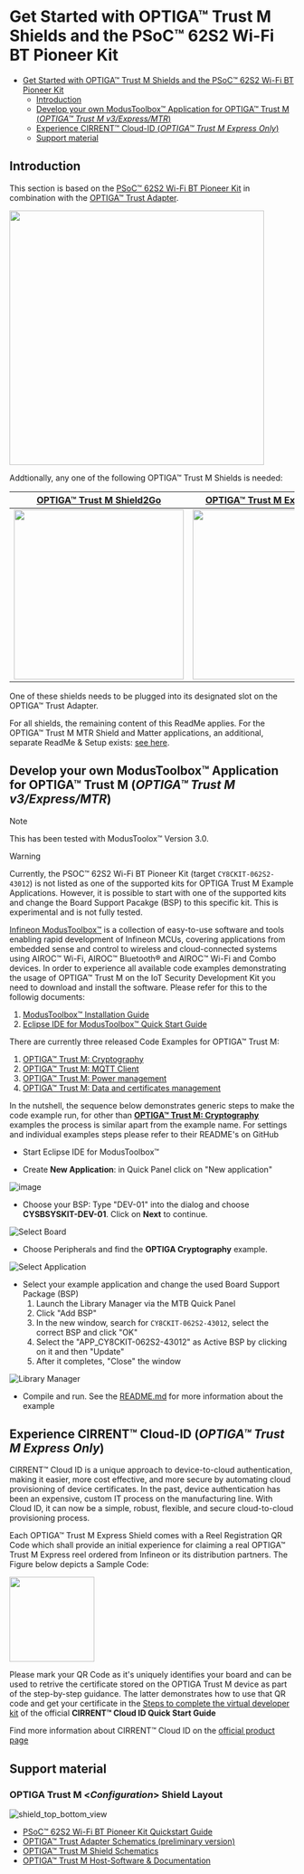 # Get Started with OPTIGA™ Trust M Shields and the PSoC&trade; 62S2 Wi-Fi BT Pioneer Kit

- [Get Started with OPTIGA™ Trust M Shields and the PSoC™ 62S2 Wi-Fi BT Pioneer Kit](#get-started-with-optiga-trust-m-shields-and-the-psoc-62s2-wi-fi-bt-pioneer-kit)
  - [Introduction](#introduction)
  - [Develop your own ModusToolbox™ Application for OPTIGA™ Trust M (*OPTIGA™ Trust M v3/Express/MTR*)](#develop-your-own-modustoolbox-application-for-optiga-trust-m-optiga-trust-m-v3expressmtr)
  - [Experience CIRRENT™ Cloud-ID (*OPTIGA™ Trust M Express Only*)](#experience-cirrent-cloud-id-optiga-trust-m-express-only)
  - [Support material](#support-material)


## Introduction

This section is based on the [PSoC&trade; 62S2 Wi-Fi BT Pioneer Kit](https://www.infineon.com/cms/en/product/evaluation-boards/cy8ckit-062s2-43012/) in combination with the [OPTIGA&trade; Trust Adapter](https://www.infineon.com/cms/en/product/evaluation-boards/optiga-trust-adapter/).

<img src="../assets/images/psoc62_matter_kit.png" width="450">

Addtionally, any one of the following OPTIGA&trade; Trust M Shields is needed:

|                                                  [OPTIGA&trade; Trust M Shield2Go](https://www.infineon.com/cms/en/product/evaluation-boards/s2go-security-optiga-m/)                                                   |                                          [OPTIGA&trade; Trust M Express Shield](https://www.infineon.com/optiga-trust-m-express-shield)                                           | [OPTIGA&trade; Trust M MTR Shield](https://www.infineon.com/optiga-trust-m-mtr-shield) |
| :-------------------------------------------------------------------------------------------------------------------------------------------------------------------------: | :------------------------------------------------------------------------------------------------------------------------------------------------------------------------------: | :--------------------------------------------------------------------------------------------------------------------------: |
| <a href="#develop-your-own-modustoolbox™-application-for-optiga™-trust-m-optiga™-trust-m-v3expressmtr"><img src="../assets/images/S2Go.png" height="300"></a> | <a href="#develop-your-own-modustoolbox™-application-for-optiga™-trust-m-optiga™-trust-m-v3expressmtr"><img src="../assets/images/Optiga_Trust_M_Express-Front.png" width="300"></a> |      <a href="matter/README.md"><img src="../assets/images/Optiga_Trust_M_Matter-Front.png" width="300"></a>       |

One of these shields needs to be plugged into its designated slot on the OPTIGA&trade; Trust Adapter.

For all shields, the remaining content of this ReadMe applies. 
For the OPTIGA&trade; Trust M MTR Shield and Matter applications, an additional, separate ReadMe & Setup exists: [see here](matter/README.md).

## Develop your own ModusToolbox™ Application for OPTIGA™ Trust M (*OPTIGA™ Trust M v3/Express/MTR*)

> [!NOTE]
> This has been tested with ModusToolox™ Version 3.0.

> [!WARNING]
> Currently, the PSOC™ 62S2 Wi-Fi BT Pioneer Kit (target `CY8CKIT-062S2-43012`) is not listed as one of the supported kits for OPTIGA Trust M Example Applications.
> However, it is possible to start with one of the supported kits and change the Board Support Pacakge (BSP) to this specific kit. This is experimental and is not fully tested.

[Infineon ModusToolbox™](https://www.infineon.com/cms/en/design-support/tools/sdk/modustoolbox-software/) is a collection of easy-to-use software and tools enabling rapid development of Infineon MCUs, covering applications from embedded sense and control to wireless and cloud-connected systems using AIROC™ Wi-Fi, AIROC™ Bluetooth® and AIROC™ Wi-Fi and Combo devices.
In order to experience all available code examples demonstrating the usage of OPTIGA™ Trust M on the IoT Security Development Kit you need to download and install the software. Please refer for this to the followig documents:

1. [ModusToolbox™ Installation Guide](https://www.infineon.com/cms/en/design-support/tools/sdk/modustoolbox-software/#!?fileId=8ac78c8c7d718a49017d99a20342316d)
2. [Eclipse IDE for ModusToolbox™ Quick Start Guide](https://www.infineon.com/cms/en/design-support/tools/sdk/modustoolbox-software/#!?fileId=8ac78c8c7d718a49017d99a11923313b)

There are currently three released Code Examples for OPTIGA™ Trust M:

1. [OPTIGA™ Trust M: Cryptography](https://github.com/Infineon/mtb-example-optiga-crypto)
2. [OPTIGA™ Trust M: MQTT Client](https://github.com/Infineon/mtb-example-optiga-mqtt-client)
3. [OPTIGA™ Trust M: Power management](https://github.com/Infineon/mtb-example-optiga-power-management)
4. [OPTIGA™ Trust M: Data and certificates management](https://github.com/Infineon/mtb-example-optiga-data-management)

In the nutshell, the sequence below demonstrates generic steps to make the code example run, for other than **[OPTIGA™ Trust M: Cryptography](https://github.com/Infineon/mtb-example-optiga-crypto)** examples the process is similar apart from the example name. For settings and individual examples steps please refer to their README's on GitHub

* Start Eclipse IDE for ModusToolbox™

* Create **New Application**: in Quick Panel click on "New application"

![image](https://user-images.githubusercontent.com/39588888/154308211-ab27a95e-35c2-4350-ac98-41d4472b4d11.png)

* Choose your BSP:
Type "DEV-01" into the dialog and choose **CYSBSYSKIT-DEV-01**.
Click on **Next** to continue.

![Select Board](../assets/images/mtb_project_creator_1.png)

* Choose Peripherals and find the **OPTIGA Cryptography** example.

![Select Application](../assets/images/mtb_project_creator_2.png)

* Select your example application and change the used Board Support Package (BSP)
  1. Launch the Library Manager via the MTB Quick Panel
  2. Click "Add BSP"
  3. In the new window, search for `CY8CKIT-062S2-43012`, select the correct BSP and click "OK"
  4. Select the "APP_CY8CKIT-062S2-43012" as Active BSP by clicking on it and then "Update"
  5. After it completes, "Close" the window

![Library Manager](../assets/images/mtb_library_manager.png)

* Compile and run. See the [README.md](https://github.com/Infineon/mtb-example-optiga-crypto/blob/master/README.md) for more information about the example

## Experience CIRRENT&trade; Cloud-ID (*OPTIGA™ Trust M Express Only*)

CIRRENT™ Cloud ID is a unique  approach to device-to-cloud authentication, making it easier, more cost effective, and more secure by automating cloud provisioning of device certificates.  In the past, device authentication has been an expensive, custom IT process on the manufacturing line. With Cloud ID, it can now be a simple, robust, flexible, and secure cloud-to-cloud provisioning process.

Each OPTIGA™ Trust M Express Shield comes with a Reel Registration QR Code which shall provide an initial experience for claiming a real OPTIGA™ Trust M Express reel ordered from Infineon or its distribution partners. The Figure below depicts a Sample Code:

<img src="../assets/images/express_code.png" height="150"></a>

Please mark your QR Code as it's uniquely identifies your board and can be used to retrive the certificate stored on the OPTIGA Trust M device as part of the step-by-step guidance. The latter demonstrates how to use that QR code and get your certificate in the [Steps to complete the virtual developer kit](https://documentation.infineon.com/cirrent/docs/cid/quick-start-cloud-id-virtual-dev-kit#steps-to-complete-the-virtual-developer-kit) of the official **CIRRENT™ Cloud ID Quick Start Guide**

Find more information about CIRRENT™ Cloud ID on the [official product page](https://www.infineon.com/cms/en/design-support/service/cloud/cirrent-cloud-id/)

## Support material

### OPTIGA Trust M \<*Configuration*\> Shield Layout

![shield_top_bottom_view](../assets/images/optiga_trust_m_shield_layout.png)

* [PSoC&trade; 62S2 Wi-Fi BT Pioneer Kit Quickstart Guide](https://www.infineon.com/dgdl/Infineon-CY8CKIT-062S2-43012_PSoC_62S2_Wi-Fi_BT_Pioneer_Kit_Quick_Start_Guide-UserManual-v01_00-EN.pdf?fileId=8ac78c8c7d0d8da4017d0f01cf1d192c)
* [OPTIGA&trade; Trust Adapter Schematics (preliminary version)](../assets/documents/IFXCSS-0058_OPTIGA_Trust-Adapter_1v1_SCH.PDF)
* [OPTIGA&trade; Trust M Shield Schematics](../assets/documents/optiga_trust_m_shield_schematics.pdf)
* [OPTIGA&trade; Trust M Host-Software & Documentation](https://www.github.com/Infineon/optiga-trust-m)
